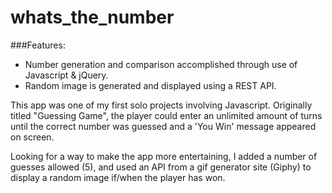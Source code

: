 # whats_the_number

###Features:
- Number generation and comparison accomplished through use of Javascript & jQuery.
- Random image is generated and displayed using a REST API.

This app was one of my first solo projects involving Javascript. Originally titled "Guessing Game", the player could enter an unlimited amount of turns until the correct number was guessed and a 'You Win' message appeared on screen.

Looking for a way to make the app more entertaining, I added a number of guesses allowed (5), and used an API from a gif generator site (Giphy) to display a random image if/when the player has won. 



